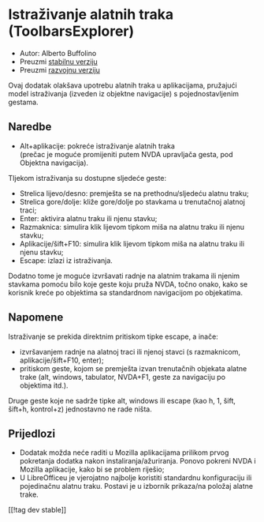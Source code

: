 # Istraživanje alatnih traka (ToolbarsExplorer) #

* Autor: Alberto Buffolino
* Preuzmi [stabilnu verziju][1]
* Preuzmi [razvojnu verziju][2]

Ovaj dodatak olakšava upotrebu alatnih traka u aplikacijama, pružajući model
istraživanja (izveden iz objektne navigacije) s pojednostavljenim gestama.

## Naredbe

* Alt+aplikacije: pokreće istraživanje alatnih traka<br/>
(prečac je moguće promijeniti putem NVDA upravljača gesta, pod Objektna navigacija).

TIjekom istraživanja su dostupne sljedeće geste:

* Strelica lijevo/desno: premješta se na prethodnu/sljedeću alatnu traku;
* Strelica gore/dolje: kliže gore/dolje po stavkama u trenutačnoj alatnoj
  traci;
* Enter: aktivira alatnu traku ili njenu stavku;
* Razmaknica: simulira klik lijevom tipkom miša na alatnu traku ili njenu
  stavku;
* Aplikacije/šift+F10: simulira klik lijevom tipkom miša na alatnu traku ili
  njenu stavku;
* Escape: izlazi iz istraživanja.

Dodatno tome je moguće izvršavati radnje na alatnim trakama ili njenim
stavkama pomoću bilo koje geste koju pruža NVDA, točno onako, kako se
korisnik kreće po objektima sa standardnom navigacijom po objekatima.

## Napomene

Istraživanje se prekida direktnim pritiskom tipke escape, a inače:

* izvršavanjem radnje na alatnoj traci ili njenoj stavci (s razmaknicom,
  aplikacije/šift+F10, enter);
* pritiskom geste, kojom se premješta izvan trenutačnih objekata alatne
  trake (alt, windows, tabulator, NVDA+F1, geste za navigaciju po objektima
  itd.).

Druge geste koje ne sadrže tipke alt, windows ili escape (kao h, 1, šift,
šift+h, kontrol+z) jednostavno ne rade ništa.

## Prijedlozi

* Dodatak možda neće raditi u Mozilla aplikacijama prilikom prvog pokretanja
  dodatka nakon instaliranja/ažuriranja. Ponovo pokreni NVDA i Mozilla
  aplikacije, kako bi se problem riješio;
* U LibreOfficeu je vjerojatno najbolje koristiti standardnu konfiguraciju
  ili pojedinačnu alatnu traku. Postavi je u izbornik prikaza/na položaj
  alatne trake.


[[!tag dev stable]]

[1]: https://www.nvaccess.org/addonStore/legacy?file=tbx

[2]: https://www.nvaccess.org/addonStore/legacy?file=tbx-dev
